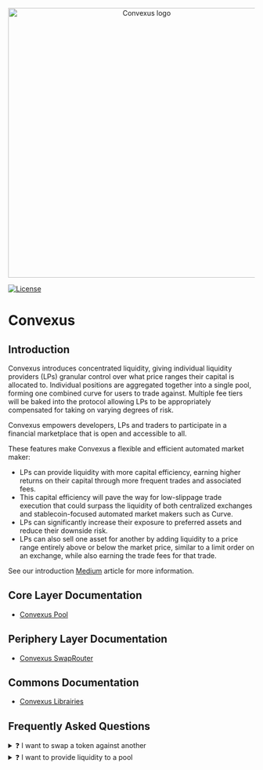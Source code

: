 <p align="center">
  <img 
    src="https://i.imgur.com/4RsDm76.png" 
    width="550px"
    alt="Convexus logo">
</p>

[![License](https://img.shields.io/badge/License-Apache%202.0-blue.svg)](https://opensource.org/licenses/Apache-2.0)

# Convexus

## **Introduction**

Convexus introduces concentrated liquidity, giving individual liquidity providers (LPs) granular control over what price ranges their capital is allocated to. Individual positions are aggregated together into a single pool, forming one combined curve for users to trade against. Multiple fee tiers will be baked into the protocol allowing LPs to be appropriately compensated for taking on varying degrees of risk.

Convexus empowers developers, LPs and traders to participate in a financial marketplace that is open and accessible to all.

These features make Convexus a flexible and efficient automated market maker:

- LPs can provide liquidity with more capital efficiency, earning higher returns on their capital through more frequent trades and associated fees.
- This capital efficiency will pave the way for low-slippage trade execution that could surpass the liquidity of both centralized exchanges and stablecoin-focused automated market makers such as Curve.
- LPs can significantly increase their exposure to preferred assets and reduce their downside risk.
- LPs can also sell one asset for another by adding liquidity to a price range entirely above or below the market price, similar to a limit order on an exchange, while also earning the trade fees for that trade.

See our introduction [Medium](https://convexus.medium.com/convexus-cbf2db4ce9e7) article for more information.

## **Core Layer Documentation**

- [Convexus Pool](/Convexus-Core/Contracts/Pool/docs/README.md)

## **Periphery Layer Documentation**

- [Convexus SwapRouter](/Convexus-Periphery/Contracts/SwapRouter/docs/README.md)

## **Commons Documentation**

- [Convexus Librairies](/Convexus-Commons/Librairies/docs/README.md)

## **Frequently Asked Questions**

<details>
<summary>❓ I want to swap a token against another</summary>

Please refer to the [`SwapRouter`](/Convexus-Periphery/Contracts/SwapRouter/docs/README.md) documentation. In most cases, you will need to call the [`exactInputSingle`](/Convexus-Periphery/Contracts/SwapRouter/docs/README.md#swaprouterexactinputsingle) method.
</details>


<details>
<summary>❓ I want to provide liquidity to a pool</summary>

Please refer to the [`NonFungiblePositionManager`](/Convexus-Periphery/Contracts/NonFungiblePositionManager/docs/README.md) documentation. You will need first to deposit some funds using [`deposit`](/Convexus-Periphery/Contracts/NonFungiblePositionManager/docs/README.md#nonfungiblepositionmanagerdeposit), then create a new position wrapped in a NFT using [`mint`](/Convexus-Periphery/Contracts/NonFungiblePositionManager/docs/README.md#nonfungiblepositionmanagermint). The NFT represents the liquidity you provided to the pool.
</details>

